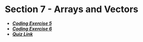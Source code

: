 # Section 7 - Arrays and Vectors

- [***Coding Exercise 5***](https://www.udemy.com/course/beginning-c-plus-plus-programming/learn/quiz/4463378#questions)
- [***Coding Exercise 6***](https://www.udemy.com/course/beginning-c-plus-plus-programming/learn/quiz/4463380#questions)
- [***Quiz Link***](https://www.udemy.com/course/beginning-c-plus-plus-programming/learn/quiz/4399254#questions)
